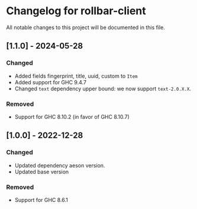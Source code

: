 # Changelog for rollbar-client

All notable changes to this project will be documented in this file.

## [1.1.0] - 2024-05-28

### Changed
- Added fields fingerprint, title, uuid, custom to `Item`
- Added support for GHC 9.4.7
- Changed `text` dependency upper bound: we now support `text-2.0.X.X`.

### Removed
- Support for GHC 8.10.2 (in favor of GHC 8.10.7)

## [1.0.0] - 2022-12-28

### Changed

- Updated dependency aeson version.
- Updated base version

### Removed

- Support for GHC 8.6.1
